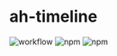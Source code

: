 # ah-timeline

![workflow](https://github.com/AwesomeXR/ah-timeline/actions/workflows/ci.yml/badge.svg)
![npm](https://img.shields.io/npm/dw/ah-timeline)
![npm](https://img.shields.io/npm/v/ah-timeline)
